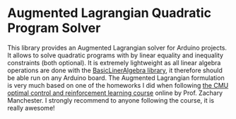 # Augmented Lagrangian Quadratic Program Solver
This library provides an Augmented Lagrangian solver for Arduino projects. It allows to solve 
quadratic programs with by linear equality and inequality constraints (both optional). It is extremely lightweight as all linear algebra operations are done with the [BasicLinerAlgebra library](https://github.com/tomstewart89/BasicLinearAlgebra), it therefore should be able run on any Arduino board. The Augmented Lagrangian formulation is very much based on one of the homeworks I did when following [the CMU optimal control and reinforcement learning course](https://github.com/tomstewart89/BasicLinearAlgebra) online by Prof. Zachary Manchester. I strongly recommend to anyone
following the course, it is really awesome!  





